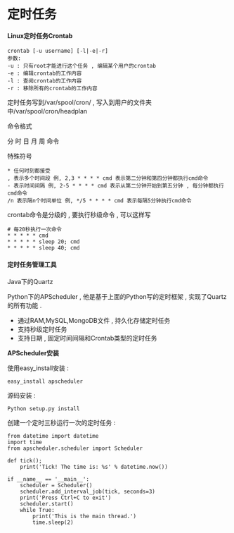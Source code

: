 # 定时任务

#### Linux定时任务Crontab

```
crontab [-u username] [-l|-e|-r]
参数:
-u : 只有root才能进行这个任务 , 编辑某个用户的crontab
-e : 编辑crontab的工作内容
-l : 查阅crontab的工作内容
-r : 移除所有的crontab的工作内容
```

定时任务写到/var/spool/cron/ , 写入到用户的文件夹中/var/spool/cron/headplan

命令格式

分 时 日 月 周 命令

特殊符号

```
* 任何时刻都接受
, 表示多个时间段 例, 2,3 * * * * cmd 表示第二分钟和第四分钟都执行cmd命令
- 表示时间间隔 例, 2-5 * * * * cmd 表示从第二分钟开始到第五分钟 , 每分钟都执行cmd命令
/n 表示隔n个时间单位 例, */5 * * * * cmd 表示每隔5分钟执行cmd命令
```

crontab命令是分级的 , 要执行秒级命令 , 可以这样写

```
# 每20秒执行一次命令
* * * * * cmd
* * * * * sleep 20; cmd
* * * * * sleep 40; cmd
```

#### 定时任务管理工具

Java下的Quartz

Python下的APScheduler , 他是基于上面的Python写的定时框架 , 实现了Quartz的所有功能 .

* 通过RAM,MySQL,MongoDB文件 , 持久化存储定时任务
* 支持秒级定时任务
* 支持日期 , 固定时间间隔和Crontab类型的定时任务

**APScheduler安装**

使用easy\_install安装 :

```
easy_install apscheduler
```

源码安装 :

```
Python setup.py install
```

创建一个定时三秒运行一次的定时任务 : 

```
from datetime import datetime
import time
from apscheduler.scheduler import Scheduler

def tick();
    print('Tick! The time is: %s' % datetime.now())
    
if __name__ == '__main__':
    scheduler = Scheduler()
    scheduler.add_interval_job(tick, seconds=3)
    print('Press Ctrl+C to exit')
    scheduler.start()
    while True:
        print('This is the main thread.')
        time.sleep(2)
```



